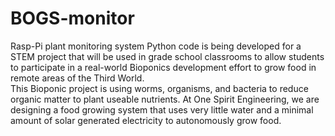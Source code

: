 # BOGS-monitor
Rasp-Pi plant monitoring system
Python code is being developed for a STEM project that will be used in grade school classrooms to allow students to participate in a real-world Bioponics 
  development effort to grow food in remote areas of the Third World.  
This Bioponic project is using worms, organisms, and bacteria to reduce organic matter to plant useable nutrients.
At One Spirit Engineering, we are designing a food growing system that uses very little water and a minimal amount of solar generated electricity to autonomously grow food.
